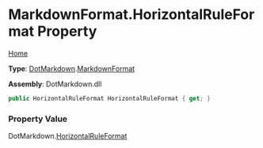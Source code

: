 # MarkdownFormat\.HorizontalRuleFormat Property

[Home](../../../README.md)

**Type**: [DotMarkdown](../../README.md)\.[MarkdownFormat](../README.md)

**Assembly**: DotMarkdown\.dll

```csharp
public HorizontalRuleFormat HorizontalRuleFormat { get; }
```

### Property Value

DotMarkdown\.[HorizontalRuleFormat](../../HorizontalRuleFormat/README.md)

